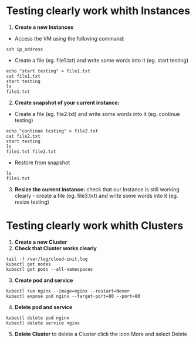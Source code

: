 # Testing clearly work whith Instances

1) **Create a new Instances**

* Access the VM using the folloving command:

```
ssh ip_address
```      
* Create a file (eg. file1.txt) and write some words into it (eg. start testing)

```
echo "start testing" > file1.txt
cat file1.txt
start testing
ls
file1.txt
```

2) **Create snapshot of your current instance:**

* Create a file (eg. file2.txt) and write some words into it (eg. continue testing)    

```
echo "continue testing" > file2.txt
cat file2.txt
start testing
ls
file1.txt file2.txt   
```   
* Restore from snapshot

```
ls
file1.txt 
```

3) **Resize the current instance:**
check that our Instance is still working clearly -  create a file (eg. file3.txt) and write some words into it (eg. resize testing)   

# Testing clearly work whith Clusters

1) **Create a new Cluster**
2) **Check that Cluster works clearly**
```
tail -f /var/log/cloud-init.log
kubectl get nodes 
kubectl get pods --all-namespaces
```
3) **Create pod and service**

```
kubectl run nginx --image=nginx --restart=Never
kubectl expose pod nginx --target-port=80 --port=80
```

4) **Delete pod and service**

```
kubectl delete pod nginx
kubectl delete service nginx
```

5) **Delete Cluster**
to delete a Cluster click the icon More and select Delete

